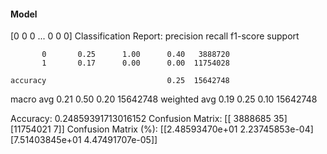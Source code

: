 #### Model
[0 0 0 ... 0 0 0]
Classification Report:
              precision    recall  f1-score   support

           0       0.25      1.00      0.40   3888720
           1       0.17      0.00      0.00  11754028

    accuracy                           0.25  15642748
   macro avg       0.21      0.50      0.20  15642748
weighted avg       0.19      0.25      0.10  15642748

Accuracy: 0.24859391713016152
Confusion Matrix:
[[ 3888685       35]
 [11754021        7]]
Confusion Matrix (%):
[[2.48593470e+01 2.23745853e-04]
 [7.51403845e+01 4.47491707e-05]]
